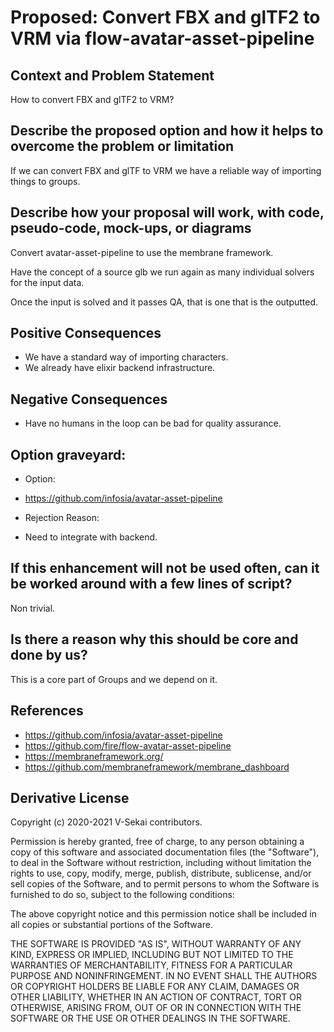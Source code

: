 # Proposed: Convert FBX and glTF2 to VRM via flow-avatar-asset-pipeline

## Context and Problem Statement

How to convert FBX and glTF2 to VRM?

## Describe the proposed option and how it helps to overcome the problem or limitation

If we can convert FBX and glTF to VRM we have a reliable way of importing things to groups.

## Describe how your proposal will work, with code, pseudo-code, mock-ups, or diagrams

Convert avatar-asset-pipeline to use the membrane framework.

Have the concept of a source glb we run again as many individual solvers for the input data.

Once the input is solved and it passes QA, that is one that is the outputted.

## Positive Consequences <!-- optional -->

- We have a standard way of importing characters.
- We already have elixir backend infrastructure.

## Negative Consequences <!-- optional -->

- Have no humans in the loop can be bad for quality assurance.

## Option graveyard: <!-- same as above -->

- Option:

* https://github.com/infosia/avatar-asset-pipeline

- Rejection Reason:

* Need to integrate with backend.

## If this enhancement will not be used often, can it be worked around with a few lines of script?

Non trivial.

## Is there a reason why this should be core and done by us?

This is a core part of Groups and we depend on it.

## References <!-- optional -->

- https://github.com/infosia/avatar-asset-pipeline
- https://github.com/fire/flow-avatar-asset-pipeline
- https://membraneframework.org/
- https://github.com/membraneframework/membrane_dashboard

## Derivative License

Copyright (c) 2020-2021 V-Sekai contributors.

Permission is hereby granted, free of charge, to any person obtaining a copy
of this software and associated documentation files (the "Software"), to deal
in the Software without restriction, including without limitation the rights
to use, copy, modify, merge, publish, distribute, sublicense, and/or sell
copies of the Software, and to permit persons to whom the Software is
furnished to do so, subject to the following conditions:

The above copyright notice and this permission notice shall be included in all
copies or substantial portions of the Software.

THE SOFTWARE IS PROVIDED "AS IS", WITHOUT WARRANTY OF ANY KIND, EXPRESS OR
IMPLIED, INCLUDING BUT NOT LIMITED TO THE WARRANTIES OF MERCHANTABILITY,
FITNESS FOR A PARTICULAR PURPOSE AND NONINFRINGEMENT. IN NO EVENT SHALL THE
AUTHORS OR COPYRIGHT HOLDERS BE LIABLE FOR ANY CLAIM, DAMAGES OR OTHER
LIABILITY, WHETHER IN AN ACTION OF CONTRACT, TORT OR OTHERWISE, ARISING FROM,
OUT OF OR IN CONNECTION WITH THE SOFTWARE OR THE USE OR OTHER DEALINGS IN THE
SOFTWARE.
